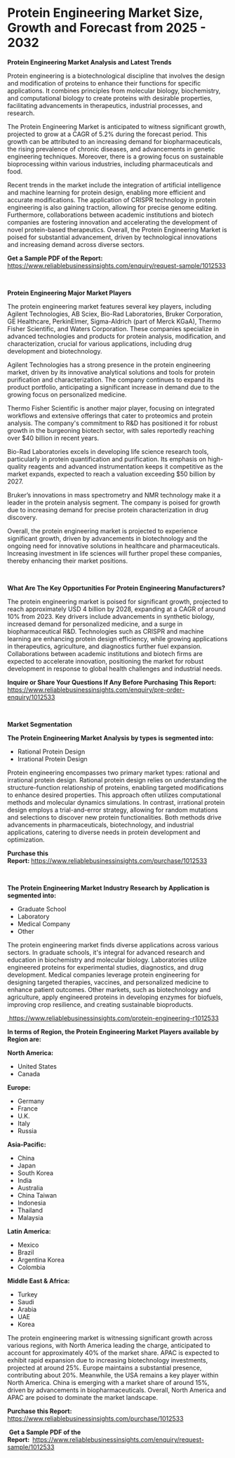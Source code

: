<p><h1>Protein Engineering Market Size, Growth and Forecast from 2025 - 2032</h1></p><p><strong>Protein Engineering Market Analysis and Latest Trends</strong></p>
<p><p>Protein engineering is a biotechnological discipline that involves the design and modification of proteins to enhance their functions for specific applications. It combines principles from molecular biology, biochemistry, and computational biology to create proteins with desirable properties, facilitating advancements in therapeutics, industrial processes, and research.</p><p>The Protein Engineering Market is anticipated to witness significant growth, projected to grow at a CAGR of 5.2% during the forecast period. This growth can be attributed to an increasing demand for biopharmaceuticals, the rising prevalence of chronic diseases, and advancements in genetic engineering techniques. Moreover, there is a growing focus on sustainable bioprocessing within various industries, including pharmaceuticals and food.</p><p>Recent trends in the market include the integration of artificial intelligence and machine learning for protein design, enabling more efficient and accurate modifications. The application of CRISPR technology in protein engineering is also gaining traction, allowing for precise genome editing. Furthermore, collaborations between academic institutions and biotech companies are fostering innovation and accelerating the development of novel protein-based therapeutics. Overall, the Protein Engineering Market is poised for substantial advancement, driven by technological innovations and increasing demand across diverse sectors.</p></p>
<p><strong>Get a Sample PDF of the Report:&nbsp;</strong> <a href="https://www.reliablebusinessinsights.com/enquiry/request-sample/1012533?utm_campaign=3168&utm_medium=2&utm_source=Github&utm_content=ia&utm_term=16042025&utm_id=protein-engineering">https://www.reliablebusinessinsights.com/enquiry/request-sample/1012533</a></p>
<p>&nbsp;</p>
<p><strong>Protein Engineering Major Market Players</strong></p>
<p><p>The protein engineering market features several key players, including Agilent Technologies, AB Sciex, Bio-Rad Laboratories, Bruker Corporation, GE Healthcare, PerkinElmer, Sigma-Aldrich (part of Merck KGaA), Thermo Fisher Scientific, and Waters Corporation. These companies specialize in advanced technologies and products for protein analysis, modification, and characterization, crucial for various applications, including drug development and biotechnology.</p><p>Agilent Technologies has a strong presence in the protein engineering market, driven by its innovative analytical solutions and tools for protein purification and characterization. The company continues to expand its product portfolio, anticipating a significant increase in demand due to the growing focus on personalized medicine.</p><p>Thermo Fisher Scientific is another major player, focusing on integrated workflows and extensive offerings that cater to proteomics and protein analysis. The company's commitment to R&D has positioned it for robust growth in the burgeoning biotech sector, with sales reportedly reaching over $40 billion in recent years.</p><p>Bio-Rad Laboratories excels in developing life science research tools, particularly in protein quantification and purification. Its emphasis on high-quality reagents and advanced instrumentation keeps it competitive as the market expands, expected to reach a valuation exceeding $50 billion by 2027.</p><p>Bruker’s innovations in mass spectrometry and NMR technology make it a leader in the protein analysis segment. The company is poised for growth due to increasing demand for precise protein characterization in drug discovery.</p><p>Overall, the protein engineering market is projected to experience significant growth, driven by advancements in biotechnology and the ongoing need for innovative solutions in healthcare and pharmaceuticals. Increasing investment in life sciences will further propel these companies, thereby enhancing their market positions.</p></p>
<p>&nbsp;</p>
<p><strong>What Are The Key Opportunities For Protein Engineering Manufacturers?</strong></p>
<p><p>The protein engineering market is poised for significant growth, projected to reach approximately USD 4 billion by 2028, expanding at a CAGR of around 10% from 2023. Key drivers include advancements in synthetic biology, increased demand for personalized medicine, and a surge in biopharmaceutical R&D. Technologies such as CRISPR and machine learning are enhancing protein design efficiency, while growing applications in therapeutics, agriculture, and diagnostics further fuel expansion. Collaborations between academic institutions and biotech firms are expected to accelerate innovation, positioning the market for robust development in response to global health challenges and industrial needs.</p></p>
<p><strong>Inquire or Share Your Questions If Any Before Purchasing This Report:</strong> <a href="https://www.reliablebusinessinsights.com/enquiry/pre-order-enquiry/1012533?utm_campaign=3168&utm_medium=2&utm_source=Github&utm_content=ia&utm_term=16042025&utm_id=protein-engineering">https://www.reliablebusinessinsights.com/enquiry/pre-order-enquiry/1012533</a></p>
<p>&nbsp;</p>
<p><strong>Market Segmentation</strong></p>
<p><strong>The Protein Engineering Market Analysis by types is segmented into:</strong></p>
<p><ul><li>Rational Protein Design</li><li>Irrational Protein Design</li></ul></p>
<p><p>Protein engineering encompasses two primary market types: rational and irrational protein design. Rational protein design relies on understanding the structure-function relationship of proteins, enabling targeted modifications to enhance desired properties. This approach often utilizes computational methods and molecular dynamics simulations. In contrast, irrational protein design employs a trial-and-error strategy, allowing for random mutations and selections to discover new protein functionalities. Both methods drive advancements in pharmaceuticals, biotechnology, and industrial applications, catering to diverse needs in protein development and optimization.</p></p>
<p><strong>Purchase this Report:&nbsp;</strong><a href="https://www.reliablebusinessinsights.com/purchase/1012533?utm_campaign=3168&utm_medium=2&utm_source=Github&utm_content=ia&utm_term=16042025&utm_id=protein-engineering">https://www.reliablebusinessinsights.com/purchase/1012533</a></p>
<p>&nbsp;</p>
<p><strong>The Protein Engineering Market Industry Research by Application is segmented into:</strong></p>
<p><ul><li>Graduate School</li><li>Laboratory</li><li>Medical Company</li><li>Other</li></ul></p>
<p><p>The protein engineering market finds diverse applications across various sectors. In graduate schools, it's integral for advanced research and education in biochemistry and molecular biology. Laboratories utilize engineered proteins for experimental studies, diagnostics, and drug development. Medical companies leverage protein engineering for designing targeted therapies, vaccines, and personalized medicine to enhance patient outcomes. Other markets, such as biotechnology and agriculture, apply engineered proteins in developing enzymes for biofuels, improving crop resilience, and creating sustainable bioproducts.</p></p>
<p><a href="https://www.reliablebusinessinsights.com/protein-engineering-r1012533?utm_campaign=3168&utm_medium=2&utm_source=Github&utm_content=ia&utm_term=16042025&utm_id=protein-engineering">&nbsp;https://www.reliablebusinessinsights.com/protein-engineering-r1012533</a></p>
<p><strong>In terms of Region, the Protein Engineering Market Players available by Region are:</strong></p>
<p>
    <p> <strong> North America: </strong>
        <ul>
            <li>United States</li>
            <li>Canada</li>
        </ul>
        </p> 
    <p> <strong> Europe: </strong>
        <ul>
            <li>Germany</li>
            <li>France</li>
            <li>U.K.</li>
            <li>Italy</li>
            <li>Russia</li>
        </ul>
        </p> 
    <p> <strong> Asia-Pacific: </strong>
        <ul>
            <li>China</li>
            <li>Japan</li>
            <li>South Korea</li>
            <li>India</li>
            <li>Australia</li>
            <li>China Taiwan</li>
            <li>Indonesia</li>
            <li>Thailand</li>
            <li>Malaysia</li>
        </ul>
        </p> 
    <p> <strong> Latin America: </strong>
        <ul>
            <li>Mexico</li>
            <li>Brazil</li>
            <li>Argentina Korea</li>
            <li>Colombia</li>
        </ul>
        </p> 
    <p> <strong> Middle East & Africa: </strong>
        <ul>
            <li>Turkey</li>
            <li>Saudi</li>
            <li>Arabia</li>
            <li>UAE</li>
            <li>Korea</li>
        </ul>
    </p>
    </p>
<p><p>The protein engineering market is witnessing significant growth across various regions, with North America leading the charge, anticipated to account for approximately 40% of the market share. APAC is expected to exhibit rapid expansion due to increasing biotechnology investments, projected at around 25%. Europe maintains a substantial presence, contributing about 20%. Meanwhile, the USA remains a key player within North America. China is emerging with a market share of around 15%, driven by advancements in biopharmaceuticals. Overall, North America and APAC are poised to dominate the market landscape.</p></p>
<p><strong>Purchase this Report: </strong><a href="https://www.reliablebusinessinsights.com/purchase/1012533?utm_campaign=3168&utm_medium=2&utm_source=Github&utm_content=ia&utm_term=16042025&utm_id=protein-engineering">https://www.reliablebusinessinsights.com/purchase/1012533</a></p>
<p>&nbsp;<strong>Get a Sample PDF of the Report:&nbsp;&nbsp;</strong><a href="https://www.reliablebusinessinsights.com/enquiry/request-sample/1012533?utm_campaign=3168&utm_medium=2&utm_source=Github&utm_content=ia&utm_term=16042025&utm_id=protein-engineering">https://www.reliablebusinessinsights.com/enquiry/request-sample/1012533</a></p>
<p><strong></strong></p>
<p><p></p><p></p><p></p></p>